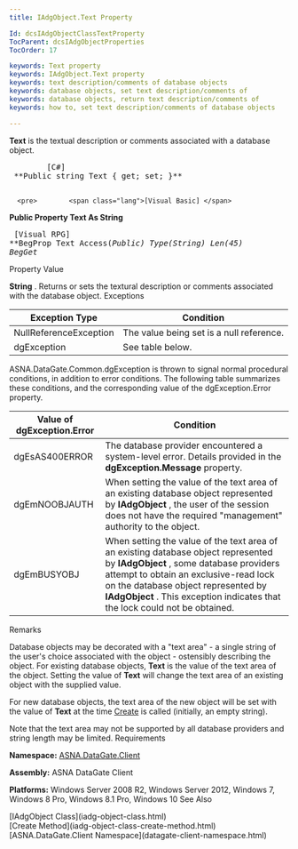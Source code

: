 ```yaml
---
title: IAdgObject.Text Property

Id: dcsIAdgObjectClassTextProperty
TocParent: dcsIAdgObjectProperties
TocOrder: 17

keywords: Text property
keywords: IAdgObject.Text property
keywords: text description/comments of database objects
keywords: database objects, set text description/comments of
keywords: database objects, return text description/comments of
keywords: how to, set text description/comments of database objects

---
```


**Text** is the textual description or comments associated with a database object.
<pre>        <span class="lang">[C#]</span>
 **Public string Text { get; set; }** 
      </pre>
      <pre>        <span class="lang">[Visual Basic] </span>
 **Public Property Text As String** 
      </pre>
      <pre class="prettyprint">
        <span class="lang">[Visual RPG]</span>
 **BegProp Text Access(*Public) Type(*String) Len(45)
   BegGet** 
      </pre>

Property Value

**String** . Returns or sets the textural description or comments associated with the database object. 
Exceptions



| Exception Type | Condition |
| ---- | ---- |
| NullReferenceException | The value being set is a null reference. |
| dgException | See table below. |



ASNA.DataGate.Common.dgException is thrown to signal normal procedural conditions, in addition to error conditions. The following table summarizes these conditions, and the corresponding value of the dgException.Error property.



| Value of dgException.Error | Condition |
| ---- | ---- |
| <p>dgEsAS400ERROR | The database provider encountered a system-level error. Details provided in the **dgException.Message** property. |
| dgEmNOOBJAUTH | When setting the value of the text area of an existing database object represented by **IAdgObject** , the user of the session does not have the required "management" authority to the object. |
| dgEmBUSYOBJ | When setting the value of the text area of an existing database object represented by **IAdgObject** , some database providers attempt to obtain an exclusive-read lock on the database object represented by **IAdgObject** . This exception indicates that the lock could not be obtained. |



Remarks

Database objects may be decorated with a "text area" - a single string of the user's choice associated with the object - ostensibly describing the object. For existing database objects, **Text** is the value of the text area of the object. Setting the value of **Text** will change the text area of an existing object with the supplied value.

For new database objects, the text area of the new object will be set with the value of **Text** at the time [ Create](iadg-object-class-create-method.html) is called (initially, an empty string).

Note that the text area may not be supported by all database providers and string length may be limited.
Requirements

**Namespace:** [ASNA.DataGate.Client](datagate-client-namespace.html) 

**Assembly:** ASNA DataGate Client

**Platforms:** Windows Server 2008 R2, Windows Server 2012, Windows 7, Windows 8 Pro, Windows 8.1 Pro, Windows 10
See Also

<dl />
      [IAdgObject Class](iadg-object-class.html)
      <br />
      [Create Method](iadg-object-class-create-method.html)
      <br />
      [ASNA.DataGate.Client Namespace](datagate-client-namespace.html)


